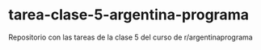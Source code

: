 # tarea-clase-5-argentina-programa
 Repositorio con las tareas de la clase 5 del curso de r/argentinaprograma
